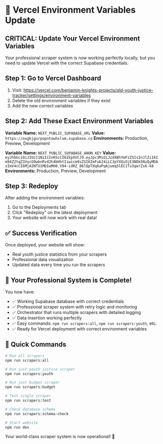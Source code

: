 # 🚀 Vercel Environment Variables Update

## CRITICAL: Update Your Vercel Environment Variables

Your professional scraper system is now working perfectly locally, but you need to update Vercel with the correct Supabase credentials.

## Step 1: Go to Vercel Dashboard

1. Visit: https://vercel.com/benjamin-knights-projects/qld-youth-justice-tracker/settings/environment-variables
2. Delete the old environment variables if they exist
3. Add the new correct variables

## Step 2: Add These Exact Environment Variables

**Variable Name:** `NEXT_PUBLIC_SUPABASE_URL`
**Value:** `https://oxgkjgurpopntowhxlxm.supabase.co`
**Environments:** Production, Preview, Development

**Variable Name:** `NEXT_PUBLIC_SUPABASE_ANON_KEY`
**Value:** `eyJhbGciOiJIUzI1NiIsInR5cCI6IkpXVCJ9.eyJpc3MiOiJzdXBhYmFzZSIsInJlZiI6Im94Z2tqZ3VycG9wbnRvd2h4bHhtIiwicm9sZSI6ImFub24iLCJpYXQiOjE3NDk5NzQyMDAsImV4cCI6MjA2NTU1MDIwMH0.V94-idRZ_86lQpTdq6aPqAjumq3lEC1Tu3qerZs6-k8`
**Environments:** Production, Preview, Development

## Step 3: Redeploy

After adding the environment variables:
1. Go to the Deployments tab
2. Click "Redeploy" on the latest deployment
3. Your website will now work with real data!

## ✅ Success Verification

Once deployed, your website will show:
- Real youth justice statistics from your scrapers
- Professional data visualization
- Updated data every time you run the scrapers

## 🚀 Your Professional System is Complete!

You now have:
- ✅ Working Supabase database with correct credentials
- ✅ Professional scraper system with retry logic and monitoring
- ✅ Orchestrator that runs multiple scrapers with detailed logging
- ✅ Data insertion working perfectly
- ✅ Easy commands: `npm run scrapers:all`, `npm run scrapers:youth`, etc.
- ✅ Ready for Vercel deployment with correct environment variables

## 🎯 Quick Commands

```bash
# Run all scrapers
npm run scrapers:all

# Run just youth justice scraper
npm run scrapers:youth

# Run just budget scraper  
npm run scrapers:budget

# Test single scraper
npm run scrapers:test

# Check database schema
npm run scrapers:schema-check

# Start website
npm run dev
```

Your world-class scraper system is now operational! 🌟